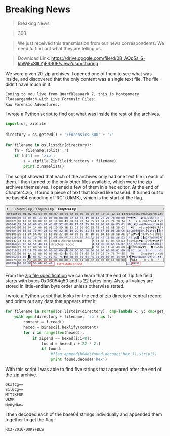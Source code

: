 # Breaking News

> Breaking News

> 300

> We just received this transmission from our news correspondents. We need to find out what they are telling us.

> Download Link: https://drive.google.com/file/d/0B_AQp5s_S-khWjExSllLYjFRR0E/view?usp=sharing

We were given 20 zip archives. I opened one of them to see what was inside, and discovered that the only content was a single text file. The file didn't have much in it:

```
Coming to you live from QuarfBlaaaark 7, this is Montgomery Flaaaargendach with Live Forensic Files:  
Raw Forensic Adventures.
```

I wrote a Python script to find out what was inside the rest of the archives.

``` python
import os, zipfile

directory = os.getcwd() + '/Forensics-300' + '/'

for filename in os.listdir(directory):
    fn = filename.split('.')
    if fn[1] == 'zip':
        z = zipfile.ZipFile(directory + filename)
        print z.namelist()
```

The script showed that each of the archives only had one text file in each of them. I then turned to the only other files available, which were the zip archives themselves. I opened a few of them in a hex editor. At the end of Chapter4.zip, I found a piece of text that looked like base64. It turned out to be base64 encoding of 'RC' (UkMK), which is the start of the flag.

![Hex-editor](https://github.com/Migdalo/writeups/blob/master/rc3-ctf-2016/breaking_news/zip_file_hex_editor.png)

From the [zip file specification](https://pkware.cachefly.net/webdocs/casestudies/APPNOTE.TXT) we can learn that the end of zip file field starts with bytes 0x06054g50 and is 22 bytes long. Also, all values are stored in little-endian byte order unless otherwise stated.

I wrote a Python script that looks for the end of zip directory central record and prints out any data that appears after it.

``` python
for filename in sorted(os.listdir(directory), cmp=lambda x, y: cmp(get_num(x), get_num(y))):
    with open(directory + filename, 'rb') as f:
        content = f.read()
        hexed = binascii.hexlify(content)
        for i in range(len(hexed)):
            if zipend == hexed[i:i+8]:
                found = hexed[i + 22 * 2:]
                if found:
                    #flag.append(b64d(found.decode('hex')).strip())
                    print found.decode('hex')
```

With this script I was able to find five strings that appeared after the end of the zip archive.
```
QkxTCg==
S1lGCg==
MTYtRFUK
UkMK
My0yMAo=
```
I then decoded each of the base64 strings individually and appended them together to get the flag:
```
RC3-2016-DUKYFBLS
```
